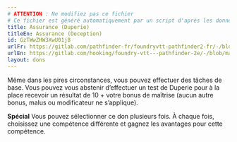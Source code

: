 ```yaml
---
# ATTENTION : Ne modifiez pas ce fichier
# Ce fichier est généré automatiquement par un script d'après les données du module Foundry VTT officiel et de sa traduction
title: Assurance (Duperie)
titleEn: Assurance (Deception)
id: GzTWwZHW3XwU01j8
urlFr: https://gitlab.com/pathfinder-fr/foundryvtt-pathfinder2-fr/-/blob/master/data/feats/GzTWwZHW3XwU01j8.htm
urlEn: https://gitlab.com/hooking/foundry-vtt---pathfinder-2e/-/blob/master/packs/data/feats.db/assurance-deception.json
layout: dons
---
```

Même dans les pires circonstances, vous pouvez effectuer des tâches de base. Vous pouvez vous abstenir d’effectuer un test de Duperie pour à la place recevoir un résultat de 10 + votre bonus de maîtrise (aucun autre bonus, malus ou modificateur ne s’applique).

**Spécial** Vous pouvez sélectionner ce don plusieurs fois. À chaque fois, choisissez une compétence différente et gagnez les avantages pour cette compétence.
